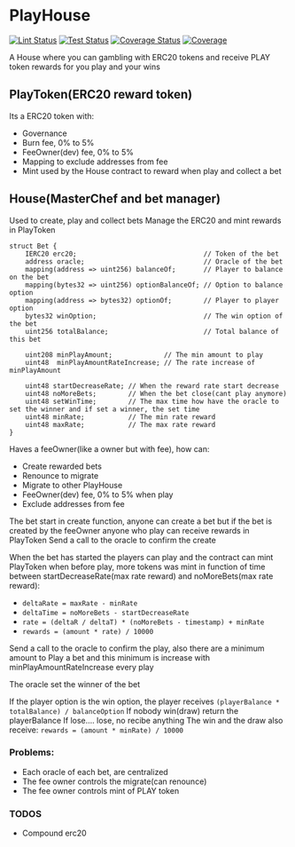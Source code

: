 # PlayHouse
[![Lint Status](https://github.com/rotcivegaf/PlayHouse/workflows/Lint/badge.svg)](https://github.com/rotcivegaf/PlayHouse/actions?query=workflow%3ALint)
[![Test Status](https://github.com/rotcivegaf/PlayHouse/workflows/Test/badge.svg)](https://github.com/rotcivegaf/PlayHouse/actions?query=workflow%3ATest)
[![Coverage Status](https://github.com/rotcivegaf/PlayHouse/workflows/Coverage/badge.svg)](https://github.com/rotcivegaf/PlayHouse/actions?query=workflow%3ACoverage)
[![Coverage](https://codecov.io/gh/rotcivegaf/PlayHouse/graph/badge.svg)](https://codecov.io/gh/rotcivegaf/PlayHouse)

A House where you can gambling with ERC20 tokens and receive PLAY token rewards for you play and your wins

## PlayToken(ERC20 reward token)

Its a ERC20 token with:
  - Governance
  - Burn fee, 0% to 5%
  - FeeOwner(dev) fee, 0% to 5%
  - Mapping to exclude addresses from fee
  - Mint used by the House contract to reward when play and collect a bet

## House(MasterChef and bet manager)

Used to create, play and collect bets
Manage the ERC20 and mint rewards in PlayToken

```solidity
struct Bet {
    IERC20 erc20;                                // Token of the bet
    address oracle;                              // Oracle of the bet
    mapping(address => uint256) balanceOf;       // Player to balance on the bet
    mapping(bytes32 => uint256) optionBalanceOf; // Option to balance option
    mapping(address => bytes32) optionOf;        // Player to player option
    bytes32 winOption;                           // The win option of the bet
    uint256 totalBalance;                        // Total balance of this bet

    uint208 minPlayAmount;             // The min amount to play
    uint48  minPlayAmountRateIncrease; // The rate increase of minPlayAmount

    uint48 startDecreaseRate; // When the reward rate start decrease
    uint48 noMoreBets;        // When the bet close(cant play anymore)
    uint48 setWinTime;        // The max time how have the oracle to set the winner and if set a winner, the set time
    uint48 minRate;           // The min rate reward
    uint48 maxRate;           // The max rate reward
}
```

Haves a feeOwner(like a owner but with fee), how can:
  - Create rewarded bets
  - Renounce to migrate
  - Migrate to other PlayHouse
  - FeeOwner(dev) fee, 0% to 5% when play
  - Exclude addresses from fee

The bet start in create function, anyone can create a bet but if the bet is created by the feeOwner anyone who play can receive rewards in PlayToken
Send a call to the oracle to confirm the create

When the bet has started the players can play and the contract can mint PlayToken when before play, more tokens was mint in function of time between startDecreaseRate(max rate reward) and noMoreBets(max rate reward):
  - `deltaRate = maxRate - minRate`
  - `deltaTime = noMoreBets - startDecreaseRate`
  - `rate = (deltaR / deltaT) * (noMoreBets - timestamp) + minRate`
  - `rewards = (amount * rate) / 10000`

Send a call to the oracle to confirm the play, also there are a minimum amount to Play a bet and this minimum is increase with minPlayAmountRateIncrease every play

The oracle set the winner of the bet

If the player option is the win option, the player receives `(playerBalance * totalBalance) / balanceOption`
If nobody win(draw) return the playerBalance
If lose.... lose, no recibe anything
The win and the draw also receive: `rewards = (amount * minRate) / 10000`

### Problems:
  - Each oracle of each bet, are centralized
  - The fee owner controls the migrate(can renounce)
  - The fee owner controls mint of PLAY token

### TODOS
  - Compound erc20